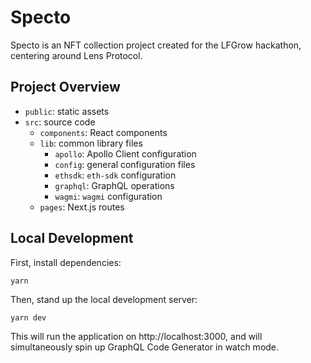 # Specto

Specto is an NFT collection project created for the LFGrow hackathon, centering around Lens Protocol.

## Project Overview

- `public`: static assets
- `src`: source code
  - `components`: React components
  - `lib`: common library files
    - `apollo`: Apollo Client configuration
    - `config`: general configuration files
    - `ethsdk`: `eth-sdk` configuration
    - `graphql`: GraphQL operations
    - `wagmi`: `wagmi` configuration
  - `pages`: Next.js routes

## Local Development

First, install dependencies:

```
yarn
```

Then, stand up the local development server:

```
yarn dev
```

This will run the application on http://localhost:3000, and will simultaneously spin up GraphQL Code Generator in watch mode.
